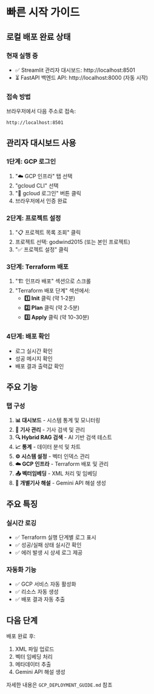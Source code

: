 # 빠른 시작 가이드

## 로컬 배포 완료 상태

### 현재 실행 중
- ✅ Streamlit 관리자 대시보드: http://localhost:8501
- ⏳ FastAPI 백엔드 API: http://localhost:8000 (자동 시작)

### 접속 방법

브라우저에서 다음 주소로 접속:
```
http://localhost:8501
```

## 관리자 대시보드 사용

### 1단계: GCP 로그인
1. "☁️ GCP 인프라" 탭 선택
2. "gcloud CLI" 선택
3. "🔑 gcloud 로그인" 버튼 클릭
4. 브라우저에서 인증 완료

### 2단계: 프로젝트 설정
1. "📋 프로젝트 목록 조회" 클릭
2. 프로젝트 선택: godwind2015 (또는 본인 프로젝트)
3. "✅ 프로젝트 설정" 클릭

### 3단계: Terraform 배포
1. "🏗️ 인프라 배포" 섹션으로 스크롤
2. "Terraform 배포 단계" 섹션에서:
   - **1️⃣ Init** 클릭 (약 1-2분)
   - **2️⃣ Plan** 클릭 (약 2-5분)
   - **3️⃣ Apply** 클릭 (약 10-30분)

### 4단계: 배포 확인
- 로그 실시간 확인
- 성공 메시지 확인
- 배포 결과 출력값 확인

## 주요 기능

### 탭 구성
1. **📊 대시보드** - 시스템 통계 및 모니터링
2. **📰 기사 관리** - 기사 검색 및 관리
3. **🔍 Hybrid RAG 검색** - AI 기반 검색 테스트
4. **📈 통계** - 데이터 분석 및 차트
5. **⚙️ 시스템 설정** - 벡터 인덱스 관리
6. **☁️ GCP 인프라** - Terraform 배포 및 관리
7. **📤 벡터임베딩** - XML 처리 및 임베딩
8. **🤖 개별기사 해설** - Gemini API 해설 생성

## 주요 특징

### 실시간 로깅
- ✅ Terraform 실행 단계별 로그 표시
- ✅ 성공/실패 상태 실시간 확인
- ✅ 에러 발생 시 상세 로그 제공

### 자동화 기능
- ✅ GCP 서비스 자동 활성화
- ✅ 리소스 자동 생성
- ✅ 배포 결과 자동 추출

## 다음 단계

배포 완료 후:
1. XML 파일 업로드
2. 벡터 임베딩 처리
3. 메타데이터 추출
4. Gemini API 해설 생성

자세한 내용은 `GCP_DEPLOYMENT_GUIDE.md` 참조
